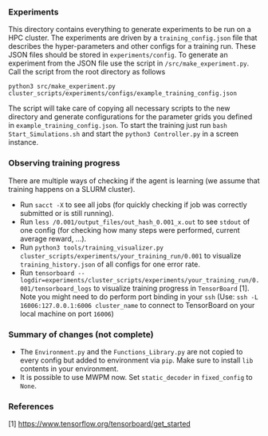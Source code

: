 ### Experiments

This directory contains everything to generate experiments to be run on a HPC cluster.
The experiments are driven by a `training_config.json` file that describes the hyper-parameters and other configs for a training run. 
These JSON files should be stored in `experiments/config`. 
To generate an experiment from the JSON file use the script in `/src/make_experiment.py`. Call the script from the root directory as follows
```
python3 src/make_experiment.py cluster_scripts/experiments/configs/example_training_config.json
```
The script will take care of copying all necessary scripts to the new directory and generate configurations for the parameter grids you defined in `example_training_config.json`.
To start the training just run `bash Start_Simulations.sh` and start the `python3 Controller.py` in a screen instance.

### Observing training progress

There are multiple ways of checking if the agent is learning (we assume that training happens on a SLURM cluster).

- Run `sacct -X` to see all jobs (for quickly checking if job was correctly submitted or is still running).
- Run `less /0.001/output_files/out_hash_0.001_x.out` to see `stdout` of one config (for checking how many steps were performed, current average reward, ...).
- Run `python3 tools/training_visualizer.py cluster_scripts/experiments/your_training_run/0.001` to visualize `training_history.json` of all configs for one error rate.
- Run `tensorboard --logdir=experiments/cluster_scripts/experiments/your_training_run/0.001/tensorboard_logs` to visualize training progress in `TensorBoard` [1]. Note you might need to do perform port binding in your `ssh` (Use: `ssh -L 16006:127.0.0.1:6006 cluster_name` to connect to TensorBoard on your local machine on port `16006`)

### Summary of changes (not complete)
- The `Environment.py` and the `Functions_Library.py` are not copied to every config but added to environment via `pip`. Make sure to install `lib` contents in your environment.
- It is possible to use MWPM now. Set `static_decoder` in `fixed_config` to `None`.

### References

[1] https://www.tensorflow.org/tensorboard/get_started
